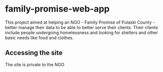 # family-promise-web-app

This project aimed at helping an NGO - Family Promise of Pulaski County - better manage their data to be able to better serve their clients. Their clients include people undergoing homelessness and looking for shelters and other basic needs like food and clothes.

## Accessing the site

The site is private to the NGO
